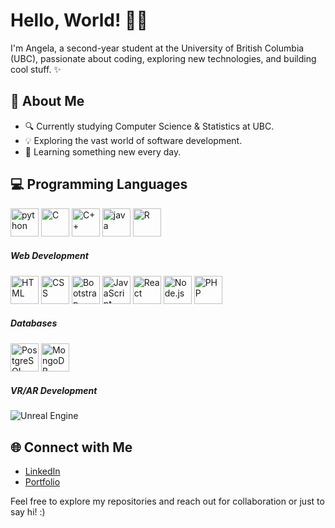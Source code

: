<h1 align="left"> Hello, World! 👋🏻 </h1>

I'm Angela, a second-year student at the University of British Columbia (UBC), passionate about coding, exploring new technologies, and building cool stuff. ✨


## 🚀 About Me

- 🔍 Currently studying Computer Science & Statistics at UBC.
- 💡 Exploring the vast world of software development.
- 🌱 Learning something new every day.

## 💻 Programming Languages
<p align="left">
  
<!-- Python -->
<img src="https://cdn.jsdelivr.net/gh/devicons/devicon/icons/python/python-original.svg" alt="python" width="45" height="45"/>
<!-- C -->
<img src="https://cdn.jsdelivr.net/gh/devicons/devicon/icons/c/c-original.svg" alt="C" width="45" height="45"/>
<!-- C++ -->
<img src="https://cdn.jsdelivr.net/gh/devicons/devicon/icons/cplusplus/cplusplus-original.svg" alt="C++" width="45" height="45"/>
<!-- Java -->
<img src="https://cdn.jsdelivr.net/gh/devicons/devicon/icons/java/java-original.svg" alt="java" width="45" height="45"/>
<!-- R -->
<img src="https://cdn.jsdelivr.net/gh/devicons/devicon/icons/r/r-original.svg" alt="R" width="45" height="45"/>
</p>

##### Web Development
<p align="left">
<!-- HTML -->
<img src="https://cdn.jsdelivr.net/gh/devicons/devicon/icons/html5/html5-original.svg" alt="HTML" width="45" height="45"/>
<!-- CSS -->
<img src="https://cdn.jsdelivr.net/gh/devicons/devicon/icons/css3/css3-original.svg" alt="CSS" width="45" height="45"/>
<!-- Bootstrap -->
<img src="https://cdn.jsdelivr.net/gh/devicons/devicon/icons/bootstrap/bootstrap-plain.svg" alt="Bootstrap" width="45" height="45"/>
<!-- JavaScript -->
<img src="https://cdn.jsdelivr.net/gh/devicons/devicon/icons/javascript/javascript-original.svg" alt="JavaScript" width="45" height="45"/>
<!-- React -->
<img src="https://cdn.jsdelivr.net/gh/devicons/devicon/icons/react/react-original.svg" alt="React" width="45" height="45"/>
<!-- Node.js -->
<img src="https://cdn.jsdelivr.net/gh/devicons/devicon/icons/nodejs/nodejs-original.svg" alt="Node.js" width="45" height="45"/>
<!-- PHP -->
<img src="https://cdn.jsdelivr.net/gh/devicons/devicon/icons/php/php-original.svg" alt="PHP" width="45" height="45"/>
</p>

##### Databases
<p align="left">
<!-- PostgreSQL -->
<img src="https://cdn.jsdelivr.net/gh/devicons/devicon/icons/postgresql/postgresql-original.svg" alt="PostgreSQL" width="45" height="45"/>
<!-- MongoDB -->
<img src="https://cdn.jsdelivr.net/gh/devicons/devicon/icons/mongodb/mongodb-original.svg" alt="MongoDB" width="45" height="45"/>
</p>

##### VR/AR Development
![Unreal Engine](https://img.shields.io/badge/Unreal_Engine-313131?style=for-the-badge&logo=unreal-engine&logoColor=white) 

## 🌐 Connect with Me

- [LinkedIn](https://www.linkedin.com/in/angela-feliciaa/)
- [Portfolio](https://angela-felicia.vercel.app)

Feel free to explore my repositories and reach out for collaboration or just to say hi! :)
